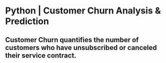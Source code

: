 #  Python | Customer Churn Analysis & Prediction

## Customer Churn quantifies the number of customers who have unsubscribed or canceled their service contract. 
